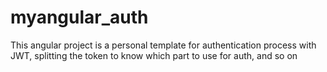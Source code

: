 # myangular_auth
This angular project is a personal template for authentication process with JWT, splitting the token to know which part to use for auth, and so on
